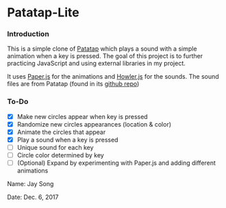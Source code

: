 # Patatap-Lite

### Introduction
This is a simple clone of [Patatap](http://patatap.com/) which plays a sound with a simple animation when a key is pressed. The goal of this project is to further practicing JavaScript and using external libraries in my project.

It uses [Paper.js](http://paperjs.org/) for the animations and [Howler.js](https://howlerjs.com/) for the sounds.
The sound files are from Patatap (found in its [github repo](https://github.com/jonobr1/Neuronal-Synchrony/tree/master/assets/A)) 

### To-Do
- [x] Make new circles appear when key is pressed
- [x] Randomize new circles appearances (location & color)
- [x] Animate the circles that appear
- [x] Play a sound when a key is pressed
- [ ] Unique sound for each key
- [ ] Circle color determined by key
- [ ] \(Optional) Expand by experimenting with Paper.js and adding different animations

Name: Jay Song

Date: Dec. 6, 2017